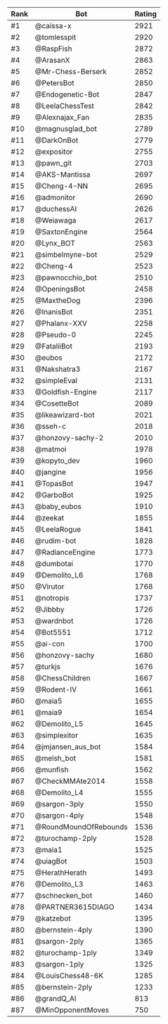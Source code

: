 Rank|Bot|Rating
---|---|---
#1|@caissa-x|2921
#2|@tomlesspit|2920
#3|@RaspFish|2872
#4|@ArasanX|2863
#5|@Mr-Chess-Berserk|2852
#6|@PetersBot|2850
#7|@Endogenetic-Bot|2847
#8|@LeelaChessTest|2842
#9|@Alexnajax_Fan|2835
#10|@magnusglad_bot|2789
#11|@DarkOnBot|2779
#12|@expositor|2755
#13|@pawn_git|2703
#14|@AKS-Mantissa|2697
#15|@Cheng-4-NN|2695
#16|@admonitor|2690
#17|@duchessAI|2626
#18|@Weiawaga|2617
#19|@SaxtonEngine|2564
#20|@Lynx_BOT|2563
#21|@simbelmyne-bot|2529
#22|@Cheng-4|2523
#23|@pawnocchio_bot|2510
#24|@OpeningsBot|2458
#25|@MaxtheDog|2396
#26|@InanisBot|2351
#27|@Phalanx-XXV|2258
#28|@Pseudo-0|2245
#29|@FataliiBot|2193
#30|@eubos|2172
#31|@Nakshatra3|2167
#32|@simpleEval|2131
#33|@Goldfish-Engine|2117
#34|@CosetteBot|2089
#35|@likeawizard-bot|2021
#36|@sseh-c|2018
#37|@honzovy-sachy-2|2010
#38|@matmoi|1978
#39|@kopyto_dev|1960
#40|@jangine|1956
#41|@TopasBot|1947
#42|@GarboBot|1925
#43|@baby_eubos|1910
#44|@zeekat|1855
#45|@LeelaRogue|1841
#46|@rudim-bot|1828
#47|@RadianceEngine|1773
#48|@dumbotai|1770
#49|@Demolito_L6|1768
#50|@Virutor|1768
#51|@notropis|1737
#52|@Jibbby|1726
#53|@wardnbot|1726
#54|@Bot5551|1712
#55|@ai-con|1700
#56|@honzovy-sachy|1680
#57|@turkjs|1676
#58|@ChessChildren|1667
#59|@Rodent-IV|1661
#60|@maia5|1655
#61|@maia9|1654
#62|@Demolito_L5|1645
#63|@simplexitor|1635
#64|@jmjansen_aus_bot|1584
#65|@melsh_bot|1581
#66|@munfish|1562
#67|@CheckMMAte2014|1558
#68|@Demolito_L4|1555
#69|@sargon-3ply|1550
#70|@sargon-4ply|1548
#71|@RoundMoundOfRebounds|1536
#72|@turochamp-2ply|1528
#73|@maia1|1525
#74|@uiagBot|1503
#75|@HerathHerath|1493
#76|@Demolito_L3|1463
#77|@schnecken_bot|1460
#78|@PARTNER3615DIAGO|1434
#79|@katzebot|1395
#80|@bernstein-4ply|1390
#81|@sargon-2ply|1365
#82|@turochamp-1ply|1349
#83|@sargon-1ply|1325
#84|@LouisChess48-6K|1285
#85|@bernstein-2ply|1233
#86|@grandQ_AI|813
#87|@MinOpponentMoves|750
